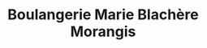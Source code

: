 ---
title: "Boulangerie Marie Blachère Morangis"
url: /morangis/boulangerie-marie-blachere-morangis/
shop: Bäckerei
---